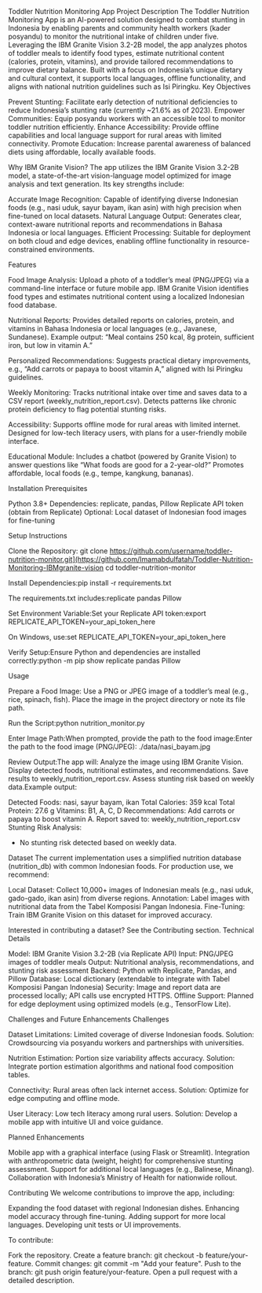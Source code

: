 Toddler Nutrition Monitoring App
Project Description
The Toddler Nutrition Monitoring App is an AI-powered solution designed to combat stunting in Indonesia by enabling parents and community health workers (kader posyandu) to monitor the nutritional intake of children under five. Leveraging the IBM Granite Vision 3.2-2B model, the app analyzes photos of toddler meals to identify food types, estimate nutritional content (calories, protein, vitamins), and provide tailored recommendations to improve dietary balance. Built with a focus on Indonesia’s unique dietary and cultural context, it supports local languages, offline functionality, and aligns with national nutrition guidelines such as Isi Piringku.
Key Objectives

Prevent Stunting: Facilitate early detection of nutritional deficiencies to reduce Indonesia’s stunting rate (currently ~21.6% as of 2023).
Empower Communities: Equip posyandu workers with an accessible tool to monitor toddler nutrition efficiently.
Enhance Accessibility: Provide offline capabilities and local language support for rural areas with limited connectivity.
Promote Education: Increase parental awareness of balanced diets using affordable, locally available foods.

Why IBM Granite Vision?
The app utilizes the IBM Granite Vision 3.2-2B model, a state-of-the-art vision-language model optimized for image analysis and text generation. Its key strengths include:

Accurate Image Recognition: Capable of identifying diverse Indonesian foods (e.g., nasi uduk, sayur bayam, ikan asin) with high precision when fine-tuned on local datasets.
Natural Language Output: Generates clear, context-aware nutritional reports and recommendations in Bahasa Indonesia or local languages.
Efficient Processing: Suitable for deployment on both cloud and edge devices, enabling offline functionality in resource-constrained environments.

Features

Food Image Analysis:
Upload a photo of a toddler’s meal (PNG/JPEG) via a command-line interface or future mobile app.
IBM Granite Vision identifies food types and estimates nutritional content using a localized Indonesian food database.


Nutritional Reports:
Provides detailed reports on calories, protein, and vitamins in Bahasa Indonesia or local languages (e.g., Javanese, Sundanese).
Example output: “Meal contains 250 kcal, 8g protein, sufficient iron, but low in vitamin A.”


Personalized Recommendations:
Suggests practical dietary improvements, e.g., “Add carrots or papaya to boost vitamin A,” aligned with Isi Piringku guidelines.


Weekly Monitoring:
Tracks nutritional intake over time and saves data to a CSV report (weekly_nutrition_report.csv).
Detects patterns like chronic protein deficiency to flag potential stunting risks.


Accessibility:
Supports offline mode for rural areas with limited internet.
Designed for low-tech literacy users, with plans for a user-friendly mobile interface.


Educational Module:
Includes a chatbot (powered by Granite Vision) to answer questions like “What foods are good for a 2-year-old?”
Promotes affordable, local foods (e.g., tempe, kangkung, bananas).



Installation
Prerequisites

Python 3.8+
Dependencies: replicate, pandas, Pillow
Replicate API token (obtain from Replicate)
Optional: Local dataset of Indonesian food images for fine-tuning

Setup Instructions

Clone the Repository: git clone https://github.com/username/toddler-nutrition-monitor.git](https://github.com/Imamabdulfatah/Toddler-Nutrition-Monitoring-IBMgranite-vision
cd toddler-nutrition-monitor


Install Dependencies:pip install -r requirements.txt

The requirements.txt includes:replicate
pandas
Pillow


Set Environment Variable:Set your Replicate API token:export REPLICATE_API_TOKEN=your_api_token_here

On Windows, use:set REPLICATE_API_TOKEN=your_api_token_here


Verify Setup:Ensure Python and dependencies are installed correctly:python -m pip show replicate pandas Pillow



Usage

Prepare a Food Image:
Use a PNG or JPEG image of a toddler’s meal (e.g., rice, spinach, fish).
Place the image in the project directory or note its file path.


Run the Script:python nutrition_monitor.py


Enter Image Path:When prompted, provide the path to the food image:Enter the path to the food image (PNG/JPEG): ./data/nasi_bayam.jpg


Review Output:The app will:
Analyze the image using IBM Granite Vision.
Display detected foods, nutritional estimates, and recommendations.
Save results to weekly_nutrition_report.csv.
Assess stunting risk based on weekly data.Example output:

Detected Foods: nasi, sayur bayam, ikan
Total Calories: 359 kcal
Total Protein: 27.6 g
Vitamins: B1, A, C, D
Recommendations: Add carrots or papaya to boost vitamin A.
Report saved to: weekly_nutrition_report.csv
Stunting Risk Analysis:
- No stunting risk detected based on weekly data.



Dataset
The current implementation uses a simplified nutrition database (nutrition_db) with common Indonesian foods. For production use, we recommend:

Local Dataset: Collect 10,000+ images of Indonesian meals (e.g., nasi uduk, gado-gado, ikan asin) from diverse regions.
Annotation: Label images with nutritional data from the Tabel Komposisi Pangan Indonesia.
Fine-Tuning: Train IBM Granite Vision on this dataset for improved accuracy.

Interested in contributing a dataset? See the Contributing section.
Technical Details

Model: IBM Granite Vision 3.2-2B (via Replicate API)
Input: PNG/JPEG images of toddler meals
Output: Nutritional analysis, recommendations, and stunting risk assessment
Backend: Python with Replicate, Pandas, and Pillow
Database: Local dictionary (extendable to integrate with Tabel Komposisi Pangan Indonesia)
Security: Image and report data are processed locally; API calls use encrypted HTTPS.
Offline Support: Planned for edge deployment using optimized models (e.g., TensorFlow Lite).

Challenges and Future Enhancements
Challenges

Dataset Limitations: Limited coverage of diverse Indonesian foods.
Solution: Crowdsourcing via posyandu workers and partnerships with universities.


Nutrition Estimation: Portion size variability affects accuracy.
Solution: Integrate portion estimation algorithms and national food composition tables.


Connectivity: Rural areas often lack internet access.
Solution: Optimize for edge computing and offline mode.


User Literacy: Low tech literacy among rural users.
Solution: Develop a mobile app with intuitive UI and voice guidance.



Planned Enhancements

Mobile app with a graphical interface (using Flask or Streamlit).
Integration with anthropometric data (weight, height) for comprehensive stunting assessment.
Support for additional local languages (e.g., Balinese, Minang).
Collaboration with Indonesia’s Ministry of Health for nationwide rollout.

Contributing
We welcome contributions to improve the app, including:

Expanding the food dataset with regional Indonesian dishes.
Enhancing model accuracy through fine-tuning.
Adding support for more local languages.
Developing unit tests or UI improvements.

To contribute:

Fork the repository.
Create a feature branch: git checkout -b feature/your-feature.
Commit changes: git commit -m "Add your feature".
Push to the branch: git push origin feature/your-feature.
Open a pull request with a detailed description.


